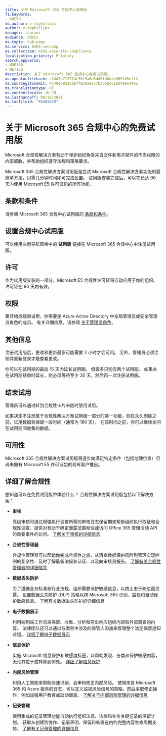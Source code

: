 ```yaml
---
title: 关于 Microsoft 365 合规中心试用版
f1.keywords:
- NOCSH
ms.author: v-tophillips
author: v-tophillips
manager: laurawi
audience: Admin
ms.topic: hub-page
ms.service: O365-seccomp
ms.collection: m365-security-compliance
localization_priority: Priority
search.appverid:
- MOE150
- MET150
description: 关于 Microsoft 365 合规中心免费试用版。
ms.openlocfilehash: c34d7e712774c98f9a8d6dd9f40dde309145eff2
ms.sourcegitcommit: 4740e69326eb7f8302eec7bab5bd516d498e4492
ms.translationtype: HT
ms.contentlocale: zh-CN
ms.lasthandoff: 09/16/2021
ms.locfileid: "59401478"
---
```

# <a name="about-the-free-trial-for-microsoft-365-compliance"></a>关于 Microsoft 365 合规中心的免费试用版

Microsoft 合规性解决方案有助于保护组织免受来自文件和电子邮件的不当权限的内部威胁，并帮助组织遵守法规和策略要求。

Microsoft 365 合规性解决方案试用版是尝试 Microsoft 合规性解决方案功能的最简单方法，只需几分钟时间即可完成设置。 试用版安装完成后，可以在长达 90 天内使用 Microsoft E5 许可证包的所有功能。

## <a name="terms-and-conditions"></a>条款和条件

请参阅 Microsoft 365 合规中心试用版的 [条款和条件](terms-conditions.md)。

## <a name="set-up-a-compliance-trial"></a>设置合规中心试用版

可以使用左侧导航窗格中的 **试用版** 链接在 Microsoft 365 合规中心中注册试用版。

## <a name="licensing"></a>许可

作为试用版安装的一部分，Microsoft E5 合规性许可证将自动应用于你的组织。 许可证在 90 天内有效。

## <a name="permissions"></a>权限

要开始或结束试用，你需要是 Azure Active Directory 中全局管理员或安全管理员角色的成员。 有关详细信息，请参阅 [关于管理员角色](../admin/add-users/about-admin-roles.md)。

## <a name="additional-information"></a>其他信息

注册试用版后，更改和更新最多可能需要 2 小时才会可用。 另外，管理员必须注销并重新登录才能查看更改。

你可以在试用期的最后 15 天内延长试用期。 但最多只能有两个试用期。 如果未在试用期结束时延长，则必须等待至少 30 天，然后再一次注册试用版。

## <a name="ending-the-trial"></a>结束试用

管理员可以通过转到合规性卡片来随时禁用试用。

如果决定不注册属于合规性解决方案试用版一部分的某一功能，则在永久删除之前，试用数据将保留一段时间（通常为 180 天）。 在该时间之前，你可以继续访问在试用期间收集的数据。

## <a name="availability"></a>可用性

Microsoft 365 合规性解决方案试用版将逐步向满足特定条件（包括地理位置）但尚未拥有 Microsoft E5 许可证包的现有客户推出。

## <a name="learn-more-about-compliance"></a>详细了解合规性

想知道可以在免费试用版中体验什么？ 合规性解决方案试用版包括以下解决方案：

<!--
- **application governance**

    Application governance is an add-on for Microsoft Cloud App Security that monitors OAuth apps running in your Microsoft 365 tenant for excessive permissions and inappropriate access to files and email. [Learn more](app-governance-manage-app-governance.md)
-->

- **审核**

    高级审核可通过增强执行调查所需的审核日志保留期来帮助组织执行取证和合规性调查，提供对有助于确定泄露范围和快速访问 Office 365 管理活动 API 的重要事件的访问。 [了解关于审核的详细信息](advanced-audit.md)

- **合规性管理器**

    合规性管理器可以帮助你完成合规性之旅，从清查数据保护风险到管理实现控制的复杂性、及时了解最新法规和认证、以及向审核员报告。 [了解有关合规性管理器的详细信息](compliance-manager.md)

- **数据丢失防护**

    为了遵循业务标准和行业法规，组织需要保护敏感信息，以防止由于疏忽而泄露。 设置数据丢失防护 (DLP) 策略以跨 Microsoft 365 识别、监视和自动保护敏感信息。 [了解有关数据丢失防护的详细信息](dlp-learn-about-dlp.md)

- **电子数据展示**

    利用端到端工作流来保留、收集、分析和导出响应组织内部和外部调查的内容。 法律团队还可以通过与案例中涉及的保管人沟通来管理整个法定保留通知过程。 [详细了解电子数据展示](ediscovery.md)

- **信息保护**

    实施 Microsoft 信息保护和敏感度标签，以帮助发现、分类和保护敏感内容，无论其位于或转移到何处。 [详细了解信息保护](information-protection.md)

- **内部风险管理**

    利用人工智能来帮助快速识别、会审和修正内部风险。 使用来自 Microsoft 365 和 Azure 服务的日志，可以定义监视风险信号的策略，然后采取修正操作，例如加强用户教育或启动调查。 [了解关于内部风险管理的详细信息](insider-risk-management-solution-overview.md)

<!--
- **privacy management**

    Privacy management helps your organization understand and manage the personal data in your Microsoft 365 environment, remediate potential privacy risks, and fulfill subject rights requests. [Learn more](privacy-management.md)
-->

- **记录管理**

    使用集成的记录管理功能自动执行组织法规、法律和业务关键记录的保留计划。 获取从创建到协作、记录声明、保留和处置在内的完整内容生命周期支持。 [了解有关记录管理的详细信息](records-management.md)
